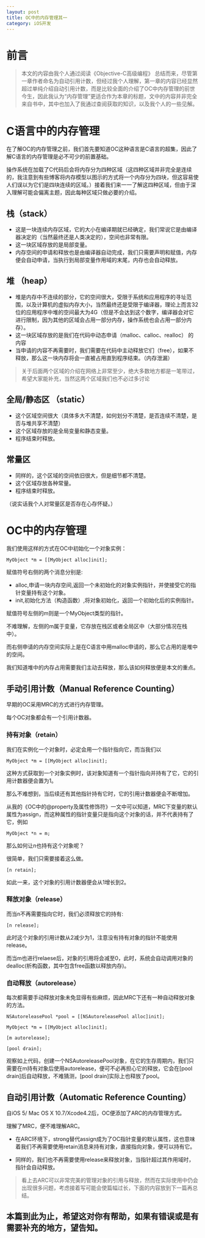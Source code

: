 ```yaml
---
layout: post
title: OC中的内存管理其一
category: iOS开发
---
```


# 前言

> 本文的内容由我个人通过阅读《Objective-C高级编程》 总结而来，尽管第一章作者命名为自动引用计数，但经过我个人理解，第一章的内容已经显然超过单纯介绍自动引用计数，而是比较全面的介绍了OC中内存管理的前世今生，因此我认为“内存管理”更适合作为本章的标题，文中的内容并非完全来自书中，其中也加入了我通过查阅获取的知识，以及我个人的一些见解。

# C语言中的内存管理

在了解OC的内存管理之前，我们首先要知道OC这种语言是C语言的超集，因此了解C语言的内存管理是必不可少的前置基础。

操作系统在加载了C代码后会将内存分为四种区域（这四种区域并非完全是连续的，我注意到有些博客将内存模型以图示的方式将一个内存分为四块，但这容易使人们误以为它们是四块连续的区域。）接着我们来一一了解这四种区域，但由于深入理解可能会偏离主题，因此每种区域只做必要的介绍。

## 栈（stack）

+ 这是一块连续内存区域，它的大小在编译期就已经确定，我们常说它是由编译器决定的（当然最终还是人类决定的），空间也非常有限。
+ 这一块区域存放的是局部变量。
+ 内存空间的申请和释放也是由编译器自动完成，我们只需要声明和赋值，内存便会自动申请，当执行到局部变量作用域的末尾，内存也会自动释放。

## 堆 （heap）

+ 堆是内存中不连续的部分，它的空间很大，受限于系统和应用程序的寻址范围，以及计算机的虚拟内存大小，当然最终还是受限于编译器，理论上而言32位的应用程序中堆的空间最大为4G（但是不会达到这个数字，编译器会对它进行限制，因为其他的区域会占用一部分内存，操作系统也会占用一部分内存）。
+ 这一块区域存放的是我们在代码中动态申请（malloc、calloc、realloc）
的内容
+ 当申请的内容不再需要时，我们需要在代码中主动释放它们（free），如果不释放，那么这一块内存将会一直被占用直到程序结束。（内存泄漏）


> 关于后面两个区域的介绍在网络上非常至少，绝大多数地方都是一笔带过，希望大家能补充，当然这两个区域我们也不必过多讨论

## 全局/静态区 （static）

+ 这个区域空间很大（具体多大不清楚，如何划分不清楚，是否连续不清楚，是否与堆共享不清楚）
+ 这个区域存放的是全局变量和静态变量。
+ 程序结束时释放。

## 常量区

+ 同样的，这个区域的空间依旧很大，但是细节都不清楚。
+ 这个区域存放各种常量。
+ 程序结束时释放。

（说实话我个人对常量区是否存在心存怀疑。）

# OC中的内存管理

我们使用这样的方式在OC中初始化一个对象实例：

```
MyObject *m = [[MyObject alloc]init];
```

赋值符号右侧的两个消息分别是:

+ alloc,申请一块内存空间,返回一个未初始化的对象实例指针，并使接受它的指针变量持有这个对象。
+ init,初始化方法（构造函数）,将对象初始化，返回一个初始化后的实例指针。

赋值符号左侧的m则是一个MyObject类型的指针。

不难理解，左侧的m属于变量，它存放在栈区或者全局区中（大部分情况在栈中）。

而右侧申请的内存空间实际上是在C语言中用malloc申请的，那么它占用的是堆中的空间。

我们知道堆中的内存占用需要我们主动去释放，那么该如何释放便是本文的重点。

## 手动引用计数（Manual Reference Counting）

早期的OC采用MRC的方式进行内存管理。

每个OC对象都会有一个引用计数器。

### 持有对象（retain）

我们在实例化一个对象时，必定会用一个指针指向它，而当我们以

```
MyObject *m = [[MyObject alloc]init];
```

这种方式获取到一个对象实例时，该对象知道有一个指针指向并持有了它，它的引用计数器便会置为1。

那么不难想到，当后续还有其他指针持有它时，它的引用计数器便会不断增加。

从我的《OC中的@property及属性修饰符》一文中可以知道，MRC下变量的默认属性为assign，而这种属性的指针变量只是指向这个对象的话，并不代表持有了它，例如

```
MyObject *n = m;
```

那么如何让n也持有这个对象呢？

很简单，我们只需要接着这么做。

```
[n retain];
```

如此一来，这个对象的引用计数器便会从1增长到2。

### 释放对象（release）

而当n不再需要指向它时，我们必须释放它的持有:

```
[n release];
```

此时这个对象的引用计数从2减少为1，注意没有持有对象的指针不能使用release。

而当m也进行relaese后，对象的引用将会减至0，此时，系统会自动调用对象的dealloc(析构函数，其中包含free函数以释放内存)。

### 自动释放（autorelease）

每次都需要手动释放对象未免显得有些麻烦，因此MRC下还有一种自动释放对象的方法。

```
NSAutoreleasePool *pool = [[NSAutoreleasePool alloc]init];

MyObject *m = [[MyObject alloc]init];

[m autorelease];

[pool drain];
```

观察如上代码，创建一个NSAutoreleasePool对象，在它的生存周期内，我们只需要在m持有对象后使用autorelease，便可不必再担心它的释放，它会在[pool drain]后自动释放，不难猜测，[pool drain]实际上也释放了pool。

## 自动引用计数（Automatic Reference Counting）

自iOS 5/ Mac OS X 10.7/Xcode4.2后，OC便添加了ARC的内存管理方式。

理解了MRC，便不难理解ARC。

+ 在ARC环境下，strong替代assign成为了OC指针变量的默认属性，这也意味着我们不再需要使用retain消息来持有对象，直接指向对象，便可以持有它。

+ 同样的，我们也不再需要使用release来释放对象，当指针超过其作用域时，指针会自动释放。

> 看上去ARC可以非常完美的管理对象的引用与释放，然而在实际使用中仍会出现很多问题，考虑接着写可能会使篇幅过长，下面的内容放到下一篇再总结。

## 本篇到此为止，希望这对你有帮助，如果有错误或是有需要补充的地方，望告知。





